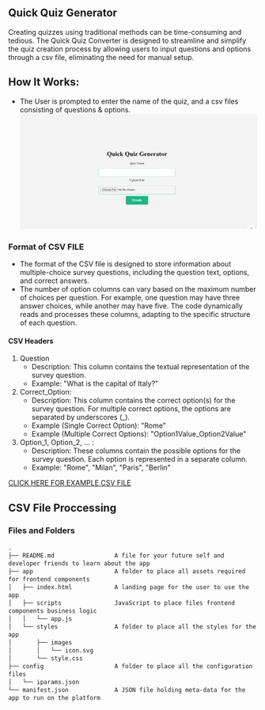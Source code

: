 ## Quick Quiz Generator

Creating quizzes using traditional methods can be time-consuming and tedious. The Quick Quiz Converter is designed to streamline and simplify the quiz creation process by allowing users to input questions and options through a csv file, eliminating the need for manual setup.

## How It Works:
* The User is prompted to enter the name of the quiz, and a csv files consisting of questions & options.
![Alt text](image.png)
### Format of CSV FILE
* The format of the CSV file is designed to store information about multiple-choice survey questions, including the question text, options, and correct answers. 
* The number of option columns can vary based on the maximum number of choices per question. For example, one question may have three answer choices, while another may have five. The code dynamically reads and processes these columns, adapting to the specific structure of each question.

#### CSV Headers
1. Question
    * Description: This column contains the textual representation of the survey question.
    * Example: "What is the capital of Italy?"
2. Correct_Option:
    * Description: This column contains the correct option(s) for the survey question. For multiple correct options, the options are separated by underscores (_).
    * Example (Single Correct Option): "Rome"
    * Example (Multiple Correct Options): "Option1Value_Option2Value"
3. Option_1, Option_2, ... :
    * Description: These columns contain the possible options for the survey question. Each option is represented in a separate column.
    * Example: "Rome", "Milan", "Paris", "Berlin"

[CLICK HERE FOR EXAMPLE CSV FILE](https://drive.google.com/file/d/1jgaIR-EUWc2YFHmnjnqNQLFcgqsABnLo/view?usp=sharing)
## CSV File Proccessing

### Files and Folders
    .
    ├── README.md                 A file for your future self and developer friends to learn about the app
    ├── app                       A folder to place all assets required for frontend components
    │   ├── index.html            A landing page for the user to use the app
    │   ├── scripts               JavaScript to place files frontend components business logic
    │   │   └── app.js
    │   └── styles                A folder to place all the styles for the app
    │       ├── images
    │       │   └── icon.svg
    │       └── style.css
    ├── config                    A folder to place all the configuration files
    │   └── iparams.json
    └── manifest.json             A JSON file holding meta-data for the app to run on the platform
